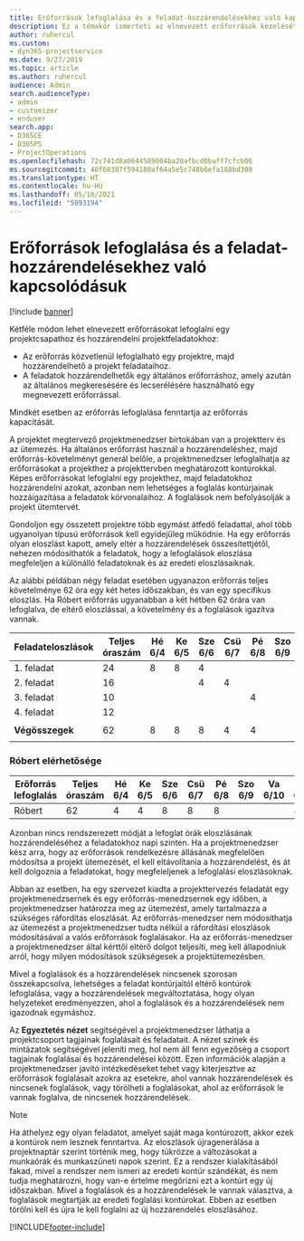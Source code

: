 ```yaml
---
title: Erőforrások lefoglalása és a feladat-hozzárendelésekhez való kapcsolódásuk
description: Ez a témakör ismerteti az elnevezett erőforrások kezelését, az erőforrás-foglalásokat és a feladat-hozzárendeléseket, és azt, hogy ezek hogyan kapcsolódnak egymáshoz.
author: ruhercul
ms.custom:
- dyn365-projectservice
ms.date: 9/27/2019
ms.topic: article
ms.author: ruhercul
audience: Admin
search.audienceType:
- admin
- customizer
- enduser
search.app:
- D365CE
- D365PS
- ProjectOperations
ms.openlocfilehash: 72c741d8a0644589004ba20afbcd0baff7cfcb06
ms.sourcegitcommit: 40f68387f594180af64a5e5c748b6efa188bd300
ms.translationtype: HT
ms.contentlocale: hu-HU
ms.lasthandoff: 05/10/2021
ms.locfileid: "5993194"
---
```

# <a name="resource-bookings-and-how-they-relate-to-task-assignments"></a>Erőforrások lefoglalása és a feladat-hozzárendelésekhez való kapcsolódásuk

[!include [banner](../includes/psa-now-project-operations.md)]

Kétféle módon lehet elnevezett erőforrásokat lefoglalni egy projektcsapathoz és hozzárendelni projektfeladatokhoz:

- Az erőforrás közvetlenül lefoglalható egy projektre, majd hozzárendelhető a projekt feladataihoz.
- A feladatok hozzárendelhetők egy általános erőforráshoz, amely azután az általános megkeresésére és lecserélésére használható egy megnevezett erőforrással. 

Mindkét esetben az erőforrás lefoglalása fenntartja az erőforrás kapacitását.

A projektet megtervező projektmenedzser birtokában van a projektterv és az ütemezés. Ha általános erőforrást használ a hozzárendeléshez, majd erőforrás-követelményt generál belőle, a projektmenedzser lefoglalhatja az erőforrásokat a projekthez a projekttervben meghatározott kontúrokkal. Képes erőforrásokat lefoglalni egy projekthez, majd feladatokhoz hozzárendelni azokat, azonban nem lehetséges a foglalás kontúrjainak hozzáigazítása a feladatok körvonalaihoz. A foglalások nem befolyásolják a projekt ütemtervét.

Gondoljon egy összetett projektre több egymást átfedő feladattal, ahol több ugyanolyan típusú erőforrások kell egyidejűleg működnie. Ha egy erőforrás olyan eloszlást kapott, amely eltér a hozzárendelések összesítettjétől, nehezen módosíthatók a feladatok, hogy a lefoglalások eloszlása megfeleljen a különálló feladatoknak és az eredeti eloszlásaiknak.

Az alábbi példában négy feladat esetében ugyanazon erőforrás teljes követelménye 62 óra egy két hetes időszakban, és van egy specifikus eloszlás. Ha Róbert erőforrás ugyanabban a két hétben 62 órára van lefoglalva, de eltérő eloszlással, a követelmény és a foglalások igazítva vannak.

| **Feladateloszlások**    | **Teljes óraszám** | Hé 6/4 | Ke 6/5 | Sze 6/6 | Csü 6/7 | Pé 6/8 | Szo 6/9 | Va 6/10 | Hé 6/11 | Ke 6/12 | Sze 6/13 | Csü 6/14 | Pé 6/15 |
|----------------------|-----------------|--------|--------|--------|--------|--------|--------|---------|---------|---------|---------|---------|---------|
| 1. feladat               | 24              | 8      | 8      | 4      |        |        |        |         |         |         | 4       |         |         |
| 2. feladat               | 16              |        |        | 4      | 4      |        |        |         | 8       |         |         |         |         |
| 3. feladat               | 10              |        |        |        |        | 4      |        |         |         | 4       |         | 2       |         |
| 4. feladat               | 12              |        |        |        |        |        |        |         |         |         | 4       |         | 8       |
|                      |                 |        |        |        |        |        |        |         |         |         |         |         |         |
| **Végösszegek**           | 62              | 8      | 8      | 8      | 4      | 4      |        |         | 8       | 4       | 8       | 2       | 8       |
|                      |                 |        |        |        |        |        |        |         |         |         |         |

### <a name="bobs-availability"></a>Róbert elérhetősége
| **Erőforrás   lefoglalás** | **Teljes óraszám** | Hé 6/4 | Ke 6/5 | Sze 6/6 | Csü 6/7 | Pé 6/8 | Szo 6/9 | Va 6/10 | Hé 6/11 | Ke 6/12 | Sze 6/13 | Csü 6/14 | Pé 6/15 |
|------------------------|-----------------|--------|--------|--------|--------|--------|--------|---------|---------|---------|---------|---------|---------|
| Róbert                    | 62              | 4      | 4      | 8      | 8      | 8      |        |         | 4       | 4       | 8       | 8       | 6       |

Azonban nincs rendszerezett módját a lefoglat órák eloszlásának hozzárendeléséhez a feladatokhoz napi szinten. Ha a projektmenedzser kész arra, hogy az erőforrások rendelkezésre állásának megfelelően módosítsa a projekt ütemezését, el kell eltávolítania a hozzárendelést, és át kell dolgoznia a feladatokat, hogy megfeleljenek a lefoglalási eloszlásoknak.

Abban az esetben, ha egy szervezet kiadta a projekttervezés feladatát egy projektmenedzsernek és egy erőforrás-menedzsernek egy időben, a projektmenedzser határozza meg az ütemezést, amely tartalmazza a szükséges ráfordítás eloszlását. Az erőforrás-menedzser nem módosíthatja az ütemezést a projektmenedzser tudta nélkül a ráfordítási eloszlások módosításával a valós erőforrások foglalásakor. Ha az erőforrás-menedzser a projektmenedzser által kérttől eltérő dolgot teljesíti, meg kell állapodniuk arról, hogy milyen módosítások szükségesek a projektütemezésben.

Mivel a foglalások és a hozzárendelések nincsenek szorosan összekapcsolva, lehetséges a feladat kontúrjaitól eltérő kontúrok lefoglalása, vagy a hozzárendelések megváltoztatása, hogy olyan helyzeteket eredményezzen, ahol a foglalások és a hozzárendelések nem igazodnak egymáshoz.

Az **Egyeztetés nézet** segítségével a projektmenedzser láthatja a projektcsoport tagjainak foglalásait és feladatait. A nézet színek és mintázatok segítségével jeleníti meg, hol nem áll fenn egyezőség a csoport tagjainak foglalásai és hozzárendelései között. Ezen információk alapján a projektmenedzser javító intézkedéseket tehet vagy kiterjesztve az erőforrások foglalásait azokra az esetekre, ahol vannak hozzárendelések és nincsenek foglalások, vagy törölheti a foglalásokat, ahol az erőforrások le vannak foglalva, de nincsenek hozzárendelések.

> [!NOTE]
> Ha áthelyez egy olyan feladatot, amelyet saját maga kontúrozott, akkor ezek a kontúrok nem lesznek fenntartva. Az eloszlások újragenerálása a projektnaptár szerint történik meg, hogy tükrözze a változásokat a munkaórák és munkaszüneti napok szerint. Ez a rendszer kialakításából fakad, mivel a rendszer nem ismeri az eredeti kontúr szándékát, és nem tudja meghatározni, hogy van-e értelme megőrizni ezt a kontúrt egy új időszakban. Mivel a foglalások és a hozzárendelések le vannak választva, a foglalások megtartják az eredeti foglalási kontúrokat. Ebben az esetben törölni kell és újra le kell foglalni az új hozzárendelés eloszlásához.



[!INCLUDE[footer-include](../includes/footer-banner.md)]